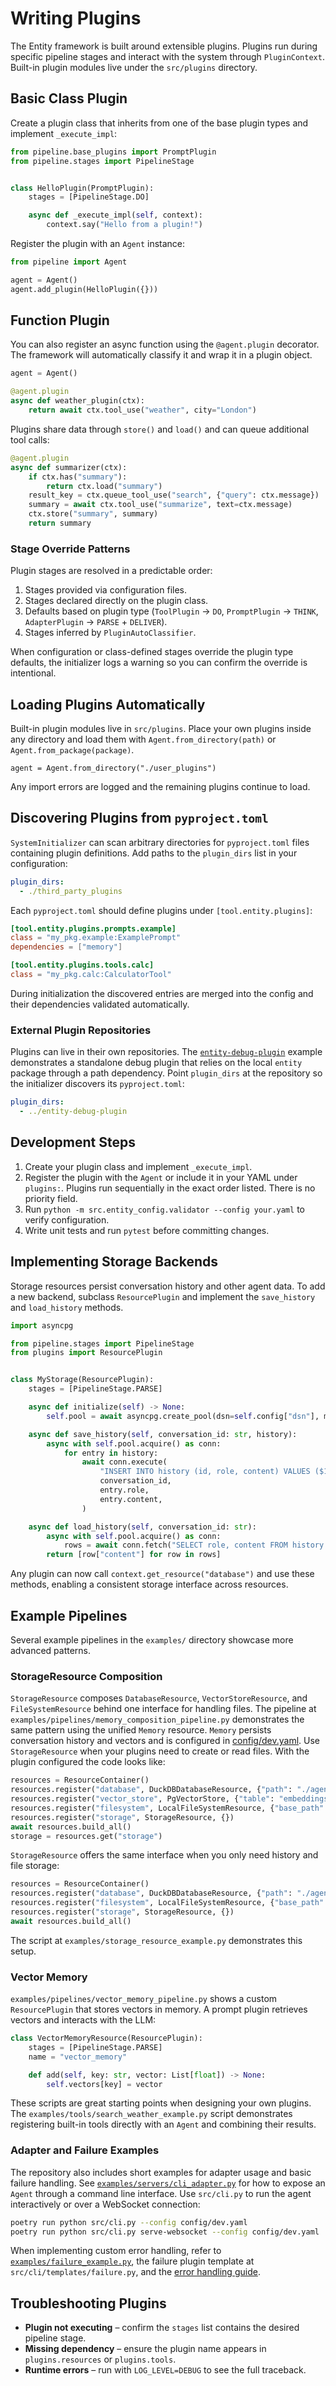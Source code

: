 # Writing Plugins

The Entity framework is built around extensible plugins. Plugins run during specific pipeline stages and interact with the system through `PluginContext`. Built-in plugin modules live under the `src/plugins` directory.

## Basic Class Plugin

Create a plugin class that inherits from one of the base plugin types and implement `_execute_impl`:

```python
from pipeline.base_plugins import PromptPlugin
from pipeline.stages import PipelineStage


class HelloPlugin(PromptPlugin):
    stages = [PipelineStage.DO]

    async def _execute_impl(self, context):
        context.say("Hello from a plugin!")
```

Register the plugin with an `Agent` instance:

```python
from pipeline import Agent

agent = Agent()
agent.add_plugin(HelloPlugin({}))
```

## Function Plugin

You can also register an async function using the `@agent.plugin` decorator. The framework will automatically classify it and wrap it in a plugin object.

```python
agent = Agent()

@agent.plugin
async def weather_plugin(ctx):
    return await ctx.tool_use("weather", city="London")
```

Plugins share data through `store()` and `load()` and can queue additional
tool calls:

```python
@agent.plugin
async def summarizer(ctx):
    if ctx.has("summary"):
        return ctx.load("summary")
    result_key = ctx.queue_tool_use("search", {"query": ctx.message})
    summary = await ctx.tool_use("summarize", text=ctx.message)
    ctx.store("summary", summary)
    return summary
```

### Stage Override Patterns

Plugin stages are resolved in a predictable order:

1. Stages provided via configuration files.
2. Stages declared directly on the plugin class.
3. Defaults based on plugin type (``ToolPlugin`` → ``DO``, ``PromptPlugin`` → ``THINK``, ``AdapterPlugin`` → ``PARSE`` + ``DELIVER``).
4. Stages inferred by ``PluginAutoClassifier``.

When configuration or class-defined stages override the plugin type defaults, the initializer logs a warning so you can confirm the override is intentional.

## Loading Plugins Automatically

Built-in plugin modules live in `src/plugins`. Place your own plugins inside any directory and load them with `Agent.from_directory(path)` or `Agent.from_package(package)`.

```
agent = Agent.from_directory("./user_plugins")
```

Any import errors are logged and the remaining plugins continue to load.

## Discovering Plugins from `pyproject.toml`

`SystemInitializer` can scan arbitrary directories for `pyproject.toml` files
containing plugin definitions. Add paths to the `plugin_dirs` list in your
configuration:

```yaml
plugin_dirs:
  - ./third_party_plugins
```

Each `pyproject.toml` should define plugins under `[tool.entity.plugins]`:

```toml
[tool.entity.plugins.prompts.example]
class = "my_pkg.example:ExamplePrompt"
dependencies = ["memory"]

[tool.entity.plugins.tools.calc]
class = "my_pkg.calc:CalculatorTool"
```

During initialization the discovered entries are merged into the config and
their dependencies validated automatically.

### External Plugin Repositories

Plugins can live in their own repositories. The
[`entity-debug-plugin`](https://github.com/Ladvien/entity-debug-plugin) example
demonstrates a standalone debug plugin that relies on the local `entity`
package through a path dependency. Point `plugin_dirs` at the repository so the
initializer discovers its `pyproject.toml`:

```yaml
plugin_dirs:
  - ../entity-debug-plugin
```

## Development Steps
1. Create your plugin class and implement `_execute_impl`.
2. Register the plugin with the `Agent` or include it in your YAML under `plugins:`.
   Plugins run sequentially in the exact order listed. There is no priority field.
3. Run `python -m src.entity_config.validator --config your.yaml` to verify configuration.
4. Write unit tests and run `pytest` before committing changes.

## Implementing Storage Backends

Storage resources persist conversation history and other agent data. To add a
new backend, subclass `ResourcePlugin` and implement the `save_history` and
`load_history` methods.

```python
import asyncpg

from pipeline.stages import PipelineStage
from plugins import ResourcePlugin


class MyStorage(ResourcePlugin):
    stages = [PipelineStage.PARSE]

    async def initialize(self) -> None:
        self.pool = await asyncpg.create_pool(dsn=self.config["dsn"], min_size=1, max_size=5)

    async def save_history(self, conversation_id: str, history):
        async with self.pool.acquire() as conn:
            for entry in history:
                await conn.execute(
                    "INSERT INTO history (id, role, content) VALUES ($1, $2, $3)",
                    conversation_id,
                    entry.role,
                    entry.content,
                )

    async def load_history(self, conversation_id: str):
        async with self.pool.acquire() as conn:
            rows = await conn.fetch("SELECT role, content FROM history WHERE id=$1", conversation_id)
        return [row["content"] for row in rows]
```

Any plugin can now call `context.get_resource("database")` and use these
methods, enabling a consistent storage interface across resources.



## Example Pipelines

Several example pipelines in the `examples/` directory showcase more advanced patterns.

### StorageResource Composition

`StorageResource` composes `DatabaseResource`, `VectorStoreResource`, and `FileSystemResource` behind one interface for handling files. The pipeline at `examples/pipelines/memory_composition_pipeline.py` demonstrates the same pattern using the unified `Memory` resource. `Memory` persists conversation history and vectors and is configured in [config/dev.yaml](../../config/dev.yaml). Use `StorageResource` when your plugins need to create or read files. With the plugin configured the code looks like:

```python
resources = ResourceContainer()
resources.register("database", DuckDBDatabaseResource, {"path": "./agent.duckdb"})
resources.register("vector_store", PgVectorStore, {"table": "embeddings"})
resources.register("filesystem", LocalFileSystemResource, {"base_path": "./files"})
resources.register("storage", StorageResource, {})
await resources.build_all()
storage = resources.get("storage")
```

`StorageResource` offers the same interface when you only need history and file storage:

```python
resources = ResourceContainer()
resources.register("database", DuckDBDatabaseResource, {"path": "./agent.duckdb"})
resources.register("filesystem", LocalFileSystemResource, {"base_path": "./files"})
resources.register("storage", StorageResource, {})
await resources.build_all()
```
The script at `examples/storage_resource_example.py` demonstrates this setup.

### Vector Memory

`examples/pipelines/vector_memory_pipeline.py` shows a custom `ResourcePlugin` that stores vectors in memory. A prompt plugin retrieves vectors and interacts with the LLM:

```python
class VectorMemoryResource(ResourcePlugin):
    stages = [PipelineStage.PARSE]
    name = "vector_memory"

    def add(self, key: str, vector: List[float]) -> None:
        self.vectors[key] = vector
```

These scripts are great starting points when designing your own plugins.
The `examples/tools/search_weather_example.py` script demonstrates
registering built-in tools directly with an `Agent` and combining their
results.

### Adapter and Failure Examples

The repository also includes short examples for adapter usage and basic
failure handling. See [`examples/servers/cli_adapter.py`](../../examples/servers/cli_adapter.py)
for how to expose an `Agent` through a command line interface. Use `src/cli.py`
to run the agent interactively or over a WebSocket connection:

```bash
poetry run python src/cli.py --config config/dev.yaml
poetry run python src/cli.py serve-websocket --config config/dev.yaml
```

When implementing custom error handling, refer to
[`examples/failure_example.py`](../../examples/failure_example.py),
the failure plugin template at `src/cli/templates/failure.py`,
and the [error handling guide](error_handling.md).

## Troubleshooting Plugins
- **Plugin not executing** – confirm the `stages` list contains the desired pipeline stage.
- **Missing dependency** – ensure the plugin name appears in `plugins.resources` or `plugins.tools`.
- **Runtime errors** – run with `LOG_LEVEL=DEBUG` to see the full traceback.


